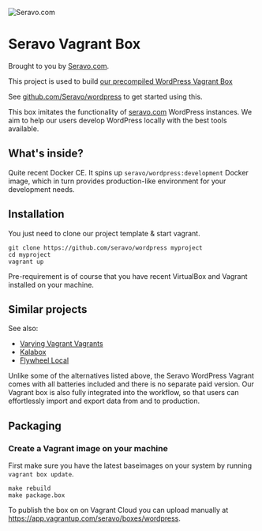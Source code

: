 ![Seravo.com](https://seravo.com/wp-content/themes/seravo/images/seravo-banner-808x300.png)

# Seravo Vagrant Box

Brought to you by [Seravo.com](https://seravo.com).

This project is used to build [our precompiled WordPress Vagrant Box](https://vagrantcloud.com/seravo/boxes/wordpress)

See [github.com/Seravo/wordpress](https://github.com/Seravo/wordpress) to get started using this.

This box imitates the functionality of [seravo.com](https://seravo.com) WordPress instances. We aim to help our users develop WordPress locally with the best tools available.

## What's inside?

Quite recent Docker CE. It spins up `seravo/wordpress:development`  Docker image, which in turn provides production-like environment for your development needs.

## Installation
You just need to clone our project template & start vagrant.

    git clone https://github.com/seravo/wordpress myproject
    cd myproject
    vagrant up

Pre-requirement is of course that you have recent VirtualBox and Vagrant installed on your machine.

## Similar projects

See also:
 * [Varying Vagrant Vagrants](https://varyingvagrantvagrants.org/)
 * [Kalabox](http://www.kalabox.io/)
 * [Flywheel Local](https://local.getflywheel.com/)

Unlike some of the alternatives listed above, the Seravo WordPress Vagrant comes
with all batteries included and there is no separate paid version. Our Vagrant
box is also fully integrated into the workflow, so that users can effortlessly
import and export data from and to production.

## Packaging

### Create a Vagrant image on your machine

First make sure you have the latest baseimages on your system by running `vagrant box update`.

```
make rebuild
make package.box
```

To publish the box on on Vagrant Cloud you can upload manually at https://app.vagrantup.com/seravo/boxes/wordpress.

